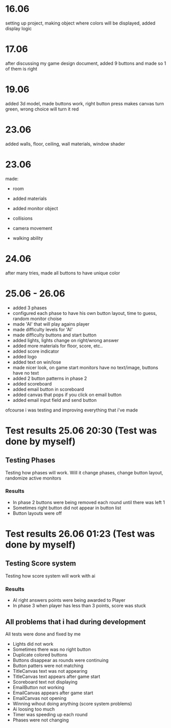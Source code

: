# 16.06
setting up project, making object where colors will be displayed, added display logic

# 17.06
after discussing my game design document, added 9 buttons and made so 1 of them is right

# 19.06
added 3d model, made buttons work, right button press makes canvas turn green, wrong choice will turn it red

# 23.06
added walls, floor, ceiling, wall materials, window shader

# 23.06
made:
- room

- added materials

- added monitor object

- collisions

- camera movement

- walking ability

# 24.06
after many tries, made all buttons to have unique color


# 25.06 - 26.06

- added 3 phases
- configured each phase to have his own button layout, time to guess, random monitor choise
- made 'AI' that will play agains player
- made difficulty levels for 'AI'
- made difficulty buttons and start button
- added lights, lights change on right/wrong answer
- added more materials for floor, score, etc..
- added score indicator
- added logo
- added text on win/lose
- made nicer look, on game start monitors have no text/image, buttons have no text
- added 2 button patterns in phase 2
- added scoreboard
- added email button in scoreboard
- added canvas that pops if you click on email button
- added email input field and send button

ofcourse i was testing and improving everything that i've made


# Test results 25.06 20:30 (Test was done by myself)

## Testing Phases
 
Testing how phases will work. Will it change phases, change button layout, randomize active monitors

### Results
- In phase 2 buttons were being removed each round until there was left 1
- Sometimes right button did not appear in button list
- Button layouts were off



# Test results 26.06 01:23 (Test was done by myself)

## Testing Score system
 
Testing how score system will work with ai

### Results
- AI right answers points were being awarded to Player
- In phase 3 when player has less than 3 points, score was stuck










## All problems that i had during development

All tests were done and fixed by me

- Lights did not work
- Sometimes there was no right button
- Duplicate colored buttons
- Buttons disappear as rounds were continuing
- Button patters were not matching
- TitleCanvas text was not appearing
- TitleCanvas text appears after game start
- Scoreboard text not displaying
- EmailButton not working
- EmailCanvas appears after game start
- EmailCanvas not opening
- Winning wihout doing anything (score system problems)
- Ai loosing too much
- Timer was speeding up each round
- Phases were not changing